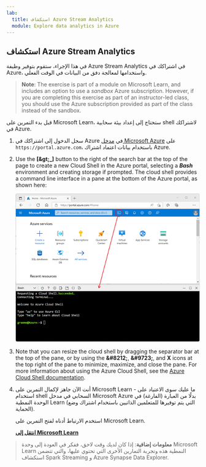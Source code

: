 ```yaml
---
lab:
  title: استكشاف Azure Stream Analytics
  module: Explore data analytics in Azure
---
```


## <a name="explore-azure-stream-analytics"></a>استكشاف Azure Stream Analytics

في هذا الإجراء، ستقوم بتوفير وظيفة Azure Stream Analytics في اشتراكك في Azure، واستخدامها لمعالجة دفق من البيانات في الوقت الفعلي.

> <bpt id="p1">**</bpt>Note<ept id="p1">**</ept>: The exercise is part of a module on Microsoft Learn, and includes an option to use a <bpt id="p2">*</bpt>sandbox<ept id="p2">*</ept> Azure subscription. However, if you are completing this exercise as part of an instructor-led class, you should use the Azure subscription provided as part of the class instead of the sandbox.

قبل بدء التمرين على Microsoft Learn، ستحتاج إلى إعداد بيئة سحابية shell لاشتراكك في Azure.

1. سجل الدخول إلى اشتراكك في Azure في [مدخل Microsoft Azure](https://portal.azure.com) على `https://portal.azure.com`، باستخدام بيانات اعتماد اشتراك Azure.
2. Use the <bpt id="p1">**</bpt>[<ph id="ph1">\&gt;</ph>_]<ept id="p1">**</ept> button to the right of the search bar at the top of the page to create a new Cloud Shell in the Azure portal, selecting a <bpt id="p2">***</bpt>Bash<ept id="p2">***</ept> environment and creating storage if prompted. The cloud shell provides a command line interface in a pane at the bottom of the Azure portal, as shown here:

    ![مدخل Microsoft Azure مع جزء shell سحابي](./images/cloud-shell.png)

3. Note that you can resize the cloud shell by dragging the separator bar at the top of the pane, or by using the <bpt id="p1">**</bpt>&amp;#8212;<ept id="p1">**</ept>, <bpt id="p2">**</bpt>&amp;#9723;<ept id="p2">**</ept>, and <bpt id="p3">**</bpt>X<ept id="p3">**</ept> icons at the top right of the pane to minimize, maximize, and close the pane. For more information about using the Azure Cloud Shell, see the <bpt id="p1">[</bpt>Azure Cloud Shell documentation<ept id="p1">](https://docs.microsoft.com/azure/cloud-shell/overview)</ept>.

4. أنت الآن جاهز لإكمال التمرين على Microsoft Learn - ما عليك سوى الاعتياد على استخدام shell السحابي في مدخل Microsoft Azure بدلًا من العبارة (الفارغة) في الوحدة النمطية Learn (التي يتم توفيرها للمتعلمين الذاتيين باستخدام اشتراك وضع الحماية).

    استخدم الارتباط أدناه لفتح التمرين على Microsoft Learn.

    **[انتقل إلى Microsoft Learn](https://docs.microsoft.com/learn/modules/explore-fundamentals-stream-processing/5-exercise-stream-analytics#create-azure-resources)**

> **معلومات إضافية**: إذا كان لديك وقت لاحق، ففكر في العودة إلى وحدة Microsoft Learn النمطية هذه وتجربة التمارين الأخرى التي تحتوي عليها، والتي تتضمن استكشاف Spark Streaming و Azure Synapse Data Explorer.
